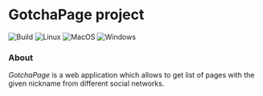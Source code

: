 # GotchaPage project
![Build](https://github.com/OFFLUCK/gotcha-page/actions/workflows/build.yml/badge.svg)
![Linux](https://github.com/OFFLUCK/gotcha-page/actions/workflows/linux.yml/badge.svg)
![MacOS](https://github.com/OFFLUCK/gotcha-page/actions/workflows/macos.yml/badge.svg)
![Windows](https://github.com/OFFLUCK/gotcha-page/actions/workflows/windows.yml/badge.svg)

### About
_GotchaPage_ is a web application which allows to get list of pages with the given nickname from different social networks.
